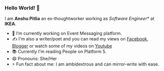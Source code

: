 ### Hello World! 👋

I am **Anshu Pitlia** an ex-thoughtworker working as *Software Engineer** at **IKEA**.

 - 🔭 I’m currently working on Event Messaging platform.
 - ✍️ I'm also a writer/poet and you can read my views on [Facebook]( https://www.facebook.com/anshu.pitlia/), [Blogger](http://anshupitlia.blogspot.com/) or watch some of my videos on [Youtube](https://www.youtube.com/watch?v=6Ja0RWcgwoI)
 - 📚 Currently I'm reading People on Platform 5. 
 - 😄 Pronouns: She/Her
 - ⚡  Fun fact about me: I am ambidextrous and can mirror-write with ease.
 
<!--
**anshupitlia/anshupitlia** is a ✨ _special_ ✨ repository because its `README.md` (this file) appears on your GitHub profile.

Here are some ideas to get you started:

- 🔭 I’m currently working on ...
- 🌱 I’m currently learning ...
- 👯 I’m looking to collaborate on ...
- 🤔 I’m looking for help with ...
- 💬 Ask me about ...
- 📫 How to reach me: ...
- 😄 Pronouns: ...
- ⚡ Fun fact: ...
-->
